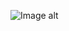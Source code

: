 ![Image alt](https://i.imgur.com/vlnXHfT.jpg](https://media2.giphy.com/media/wBNYTXRUTuAiavX37d/giphy.gif?cid=790b7611ac5c1ebd715e50778096ecbe50c559e4857fd179&rid=giphy.gif&ct=g))
